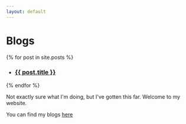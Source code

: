 ```yaml
---
layout: default
---
```


# Blogs
{% for post in site.posts %}
 
<ul>
 
<li><h3><a href="{{ post.url | relative_url }}">{{ post.title }}</a></h3></li>
 
</ul>
{% endfor %}

Not exactly sure what I'm doing, but I've gotten this far. 
Welcome to my website.

You can find my blogs [here](./blog/)
